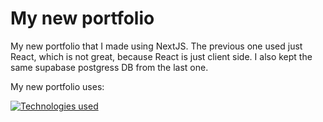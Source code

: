# My new portfolio

My new portfolio that I made using NextJS. The previous one used just React, which is not great, because React is just client side. I also kept the same supabase postgress DB from the last one.

My new portfolio uses:

[![Technologies used](https://skillicons.dev/icons?i=next,react,ts,tailwind,supabase)](/)
